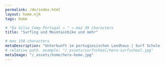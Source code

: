 ```yaml
---
permalink: /de/index.html
layout: home.njk
tags: home

# "Da Silva Camp Portugal » " = max 39 characters
title: "Surfing und Mountainbike und mehr"

# max 158 characters
metaDescription: "Unterkunft im portugiesischen Landhaus | Surf Schule | Mountainbike Touren | Natur, Strand und Pferde und viel Spass für Kinder"
# relative path. example: "/_assets/surfschool/hero-surfschool.jpg"
metaImage: "/_assets/home/hero-home.jpg"
---
```

